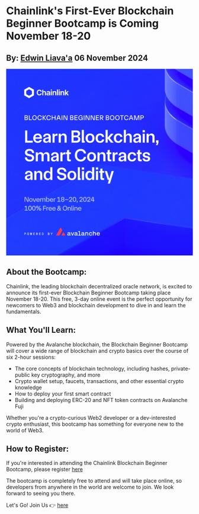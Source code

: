 # Chainlink's First-Ever Blockchain Beginner Bootcamp is Coming November 18-20
## By: [Edwin Liava'a](https://github.com/EdwinLiavaa) 06 November 2024

<p align="center">
 <img width="1000" src="https://github.com/EdwinLiavaa/liavaa.space/blob/main/blog/20241106/pic.png">
</p>

## About the Bootcamp:
Chainlink, the leading blockchain decentralized oracle network, is excited to announce its first-ever Blockchain Beginner Bootcamp taking place November 18-20. This free, 3-day online event is the perfect opportunity for newcomers to Web3 and blockchain development to dive in and learn the fundamentals.

## What You'll Learn:
Powered by the Avalanche blockchain, the Blockchain Beginner Bootcamp will cover a wide range of blockchain and crypto basics over the course of six 2-hour sessions:

- The core concepts of blockchain technology, including hashes, private-public key cryptography, and more
- Crypto wallet setup, faucets, transactions, and other essential crypto knowledge
- How to deploy your first smart contract
- Building and deploying ERC-20 and NFT token contracts on Avalanche Fuji

Whether you're a crypto-curious Web2 developer or a dev-interested crypto enthusiast, this bootcamp has something for everyone new to the world of Web3.

## How to Register:
If you're interested in attending the Chainlink Blockchain Beginner Bootcamp, please register [here](https://go.chain.link/bootcamps/blockchain-beginner-bootcamp?utm_source=QQnQvL6FwTeE)

The bootcamp is completely free to attend and will take place online, so developers from anywhere in the world are welcome to join. We look forward to seeing you there.

Let's Go! Join Us 👉 [here](https://go.chain.link/bootcamps/blockchain-beginner-bootcamp?utm_source=QQnQvL6FwTeE)